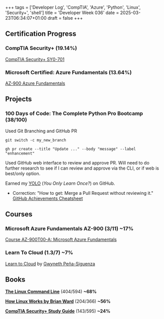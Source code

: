 +++
tags = ['Developer Log', 'CompTIA', 'Azure', 'Python', 'Linux', 'Security+', 'shell']
title = 'Developer Week 036'
date = 2025-03-23T06:34:07+01:00
draft = false
+++

## Certification Progress

### CompTIA Security+ (19.14%)

[CompTIA Security+ SY0-701](https://www.comptia.org/certifications/security)

### Microsoft Certified: Azure Fundamentals (13.64%)

[AZ-900 Azure Fundamentals](https://learn.microsoft.com/en-us/credentials/certifications/azure-fundamentals/?practice-assessment-type=certification)

## Projects

### 100 Days of Code: The Complete Python Pro Bootcamp (38/100)

Used Git Branching and GitHub PR

```shell
git switch -c my_new_branch

gh pr create --title "Update ..." --body "message" --label "enhancement"
```

Used GitHub web interface to review and approve PR. Will need to do further research to see if I can review and approve via the CLI, or if web is best/only option.

Earned my [YOLO](https://github.com/users/pbrazeale/achievements/yolo) (_You Only Learn Once?_) on GitHub.

- Correction: "How to get: Merge a Pull Request without reviewing it." [GitHub Achievements Cheatsheet](https://github.com/sagelga/github-achievement?tab=readme-ov-file)

## Courses

### Microsoft Azure Fundamentals AZ-900 (3/11) **~17%**

[Course AZ-900T00-A: Microsoft Azure Fundamentals](https://learn.microsoft.com/en-us/training/courses/az-900t00)

### Learn To Cloud (1.3/7) **~7%**

[Learn to Cloud](https://learntocloud.guide/) by [Gwyneth Peña-Siguenza](https://www.youtube.com/@MadeByGPS)

## Books

[**The Linux Command Line**](https://archive.org/details/tlcl-19.01) (404/594) **~68%**

[**How Linux Works by Brian Ward**](https://www.amazon.com/How-Linux-Works-Brian-Ward/dp/1718500408) (204/366) **~56%**

[**CompTIA Security+ Study Guide**](https://www.amazon.com/dp/1394211414) (143/595) **~24%**
